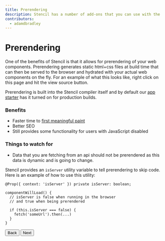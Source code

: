 ```yaml
---
title: Prerendering
description: Stencil has a number of add-ons that you can use with the build process.
contributors:
  - adamdbradley
---
```

# Prerendering

One of the benefits of Stencil is that it allows for prerendering of your web components. Prerendering generates static html+css files at build time that can then be served to the browser and hydrated with your actual web components on the fly. For an example of what this looks like, right click on this page and hit the view source button.

Prerendering is built into the Stencil compiler itself and by default our [app starter](https://github.com/ionic-team/stencil-app-starter) has it turned on for production builds.

### Benefits

- Faster time to [first meaningful paint](https://developers.google.com/web/tools/lighthouse/audits/first-meaningful-paint)
- Better SEO
- Still provides some functionality for users with JavaScript disabled


### Things to watch for

- Data that you are fetching from an api should not be prerendered as this data is dynamic and is going to change.

Stencil provides an `isServer` utility variable to tell prerendering to skip code. Here is an example of how to use this utility:

```tsx
@Prop({ context: 'isServer' }) private isServer: boolean;

componentWillLoad() {
  // isServer is false when running in the browser
  // and true when being prerendered

  if (this.isServer === false) {
    fetch('someUrl').then(...)
  }
}
```

<stencil-route-link url="/docs/hot-module-replacement" router="#router" custom="true">
  <button class="pull-left btn btn--secondary">
    Back
  </button>
</stencil-route-link>

<stencil-route-link url="/docs/typed-components" custom="true">
  <button class="pull-right btn btn--primary">
    Next
  </button>
</stencil-route-link>
